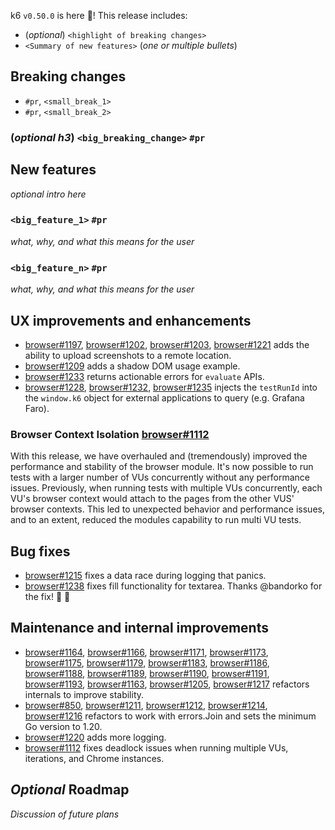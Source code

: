 k6 `v0.50.0` is here 🎉! This release includes:

- (_optional_) `<highlight of breaking changes>`
- `<Summary of new features>` (_one or multiple bullets_)


## Breaking changes

- `#pr`, `<small_break_1>`
- `#pr`, `<small_break_2>`

### (_optional h3_) `<big_breaking_change>` `#pr`

## New features

_optional intro here_

### `<big_feature_1>` `#pr`

_what, why, and what this means for the user_

### `<big_feature_n>` `#pr`

_what, why, and what this means for the user_

## UX improvements and enhancements

- [browser#1197](https://github.com/grafana/xk6-browser/pull/1197), [browser#1202](https://github.com/grafana/xk6-browser/pull/1202), [browser#1203](https://github.com/grafana/xk6-browser/pull/1203), [browser#1221](https://github.com/grafana/xk6-browser/pull/1221) adds the ability to upload screenshots to a remote location.
- [browser#1209](https://github.com/grafana/xk6-browser/pull/1209) adds a shadow DOM usage example.
- [browser#1233](https://github.com/grafana/xk6-browser/pull/1233) returns actionable errors for `evaluate` APIs.
- [browser#1228](https://github.com/grafana/xk6-browser/pull/1228), [browser#1232](https://github.com/grafana/xk6-browser/pull/1232), [browser#1235](https://github.com/grafana/xk6-browser/pull/1235) injects the `testRunId` into the `window.k6` object for external applications to query (e.g. Grafana Faro).

### Browser Context Isolation [browser#1112](https://github.com/grafana/xk6-browser/issues/1112)

With this release, we have overhauled and (tremendously) improved the performance and stability of the browser module. It's now possible to run tests with a larger number of VUs concurrently without any performance issues. Previously, when running tests with multiple VUs concurrently, each VU's browser context would attach to the pages from the other VUS' browser contexts. This led to unexpected behavior and performance issues, and to an extent, reduced the modules capability to run multi VU tests.

## Bug fixes

- [browser#1215](https://github.com/grafana/xk6-browser/pull/1215) fixes a data race during logging that panics.
- [browser#1238](https://github.com/grafana/xk6-browser/pull/1238) fixes fill functionality for textarea. Thanks @bandorko for the fix! :bow: :tada:

## Maintenance and internal improvements

- [browser#1164](https://github.com/grafana/xk6-browser/pull/1164), [browser#1166](https://github.com/grafana/xk6-browser/pull/1166), [browser#1171](https://github.com/grafana/xk6-browser/pull/1171),
  [browser#1173](https://github.com/grafana/xk6-browser/pull/1173), [browser#1175](https://github.com/grafana/xk6-browser/pull/1175), [browser#1179](https://github.com/grafana/xk6-browser/pull/1179),
  [browser#1183](https://github.com/grafana/xk6-browser/pull/1183), [browser#1186](https://github.com/grafana/xk6-browser/pull/1186), [browser#1188](https://github.com/grafana/xk6-browser/pull/1188),
  [browser#1189](https://github.com/grafana/xk6-browser/pull/1189), [browser#1190](https://github.com/grafana/xk6-browser/pull/1190), [browser#1191](https://github.com/grafana/xk6-browser/pull/1191),
  [browser#1193](https://github.com/grafana/xk6-browser/pull/1193), [browser#1163](https://github.com/grafana/xk6-browser/pull/1163), [browser#1205](https://github.com/grafana/xk6-browser/pull/1205),
  [browser#1217](https://github.com/grafana/xk6-browser/pull/1217) refactors internals to improve stability.
- [browser#850](https://github.com/grafana/xk6-browser/pull/850), [browser#1211](https://github.com/grafana/xk6-browser/pull/1211), [browser#1212](https://github.com/grafana/xk6-browser/pull/1212),
  [browser#1214](https://github.com/grafana/xk6-browser/pull/1214), [browser#1216](https://github.com/grafana/xk6-browser/pull/1216) refactors to work with errors.Join and sets the minimum Go version to 1.20.
- [browser#1220](https://github.com/grafana/xk6-browser/pull/1220) adds more logging.
- [browser#1112](https://github.com/grafana/xk6-browser/issues/1112) fixes deadlock issues when running multiple VUs, iterations, and Chrome instances.

## _Optional_ Roadmap

_Discussion of future plans_
